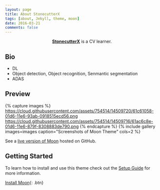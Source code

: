 ```yaml
---
layout: page
title: About StonecutterX
tags: [about, Jekyll, theme, moon]
date: 2016-03-21
comments: false
---
```

    
<center><a href="https://stonecutterx.github.io/"><b>StonecutterX</b></a> is a CV learner.</center>

## Bio
* DL
* Object detection, Object recognition, Senmantic segmentation
* ADAS


## Preview

{% capture images %}
    https://cloud.githubusercontent.com/assets/754514/14509720/61c61058-01d6-11e6-93ab-0918515ecd56.png
    https://cloud.githubusercontent.com/assets/754514/14509716/61ac6c8e-01d6-11e6-879f-8308883de790.png
{% endcapture %}
{% include gallery images=images caption="Screenshots of Moon Theme" cols=2 %}

See a [live version of Moon](http://taylantatli.github.io/Moon) hosted on GitHub.

## Getting Started

To learn how to install and use this theme check out the [Setup Guide](http://taylantatli.me/Moon/moon-theme/) for more information.
      
[Install Moon](https://github.com/TaylanTatli/Moon){: .btn}
